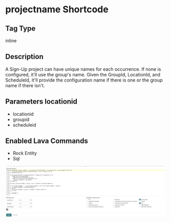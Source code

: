# projectname Shortcode

## Tag Type
inline

## Description
A Sign-Up project can have unique names for each occurrence. If none is configured, it'll use the group's name. Given the GroupId, LocationId, and ScheduleId, it'll provide the configuration name if there is one or the group name if there isn't.

## Parameters locationid
- locationid
- groupid
- scheduleid

## Enabled Lava Commands
- Rock Entity
- Sql


![alt](shortcodeScreenshot.png)